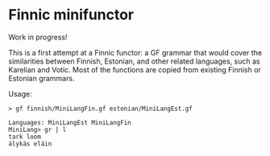 # Finnic minifunctor

Work in progress!

This is a first attempt at a Finnic functor: a GF grammar that would cover 
the similarities between Finnish, Estonian, and other related languages, such as 
Karelian and Votic.
Most of the functions are copied from existing Finnish or Estonian grammars.

Usage:

```
> gf finnish/MiniLangFin.gf estonian/MiniLangEst.gf

Languages: MiniLangEst MiniLangFin
MiniLang> gr | l
tark loom
älykäs eläin
```
